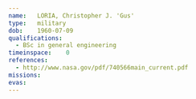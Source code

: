 ```yaml
---
name:	LORIA, Christopher J. 'Gus'
type:	military
dob:	1960-07-09
qualifications:
  - BSc in general engineering
timeinspace:	0
references:
  - http://www.nasa.gov/pdf/740566main_current.pdf
missions:
evas:
---
```

